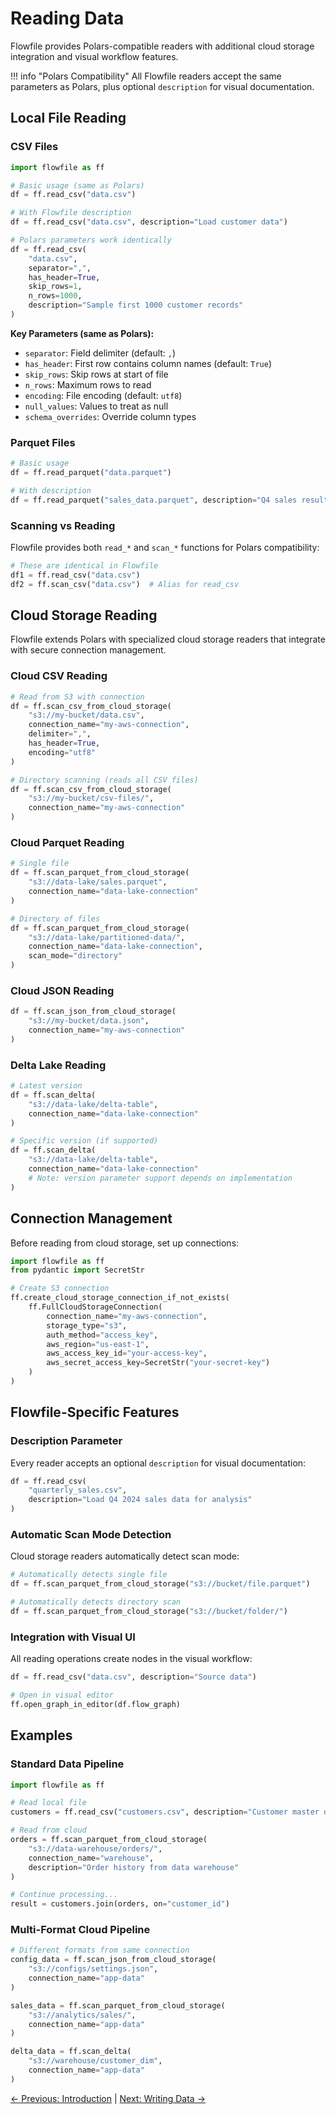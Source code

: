 # Reading Data

Flowfile provides Polars-compatible readers with additional cloud storage integration and visual workflow features.

!!! info "Polars Compatibility"
    All Flowfile readers accept the same parameters as Polars, plus optional `description` for visual documentation.

## Local File Reading

### CSV Files

```python
import flowfile as ff

# Basic usage (same as Polars)
df = ff.read_csv("data.csv")

# With Flowfile description
df = ff.read_csv("data.csv", description="Load customer data")

# Polars parameters work identically
df = ff.read_csv(
    "data.csv",
    separator=",",
    has_header=True,
    skip_rows=1,
    n_rows=1000,
    description="Sample first 1000 customer records"
)
```

**Key Parameters (same as Polars):**

- `separator`: Field delimiter (default: `,`)
- `has_header`: First row contains column names (default: `True`)
- `skip_rows`: Skip rows at start of file
- `n_rows`: Maximum rows to read
- `encoding`: File encoding (default: `utf8`)
- `null_values`: Values to treat as null
- `schema_overrides`: Override column types

### Parquet Files

```python
# Basic usage
df = ff.read_parquet("data.parquet")

# With description
df = ff.read_parquet("sales_data.parquet", description="Q4 sales results")
```

### Scanning vs Reading

Flowfile provides both `read_*` and `scan_*` functions for Polars compatibility:

```python
# These are identical in Flowfile
df1 = ff.read_csv("data.csv")
df2 = ff.scan_csv("data.csv")  # Alias for read_csv
```

## Cloud Storage Reading

Flowfile extends Polars with specialized cloud storage readers that integrate with secure connection management.

### Cloud CSV Reading

```python
# Read from S3 with connection
df = ff.scan_csv_from_cloud_storage(
    "s3://my-bucket/data.csv",
    connection_name="my-aws-connection",
    delimiter=",",
    has_header=True,
    encoding="utf8"
)

# Directory scanning (reads all CSV files)
df = ff.scan_csv_from_cloud_storage(
    "s3://my-bucket/csv-files/",
    connection_name="my-aws-connection"
)
```

### Cloud Parquet Reading

```python
# Single file
df = ff.scan_parquet_from_cloud_storage(
    "s3://data-lake/sales.parquet",
    connection_name="data-lake-connection"
)

# Directory of files
df = ff.scan_parquet_from_cloud_storage(
    "s3://data-lake/partitioned-data/",
    connection_name="data-lake-connection",
    scan_mode="directory"
)
```

### Cloud JSON Reading

```python
df = ff.scan_json_from_cloud_storage(
    "s3://my-bucket/data.json",
    connection_name="my-aws-connection"
)
```

### Delta Lake Reading

```python
# Latest version
df = ff.scan_delta(
    "s3://data-lake/delta-table",
    connection_name="data-lake-connection"
)

# Specific version (if supported)
df = ff.scan_delta(
    "s3://data-lake/delta-table",
    connection_name="data-lake-connection"
    # Note: version parameter support depends on implementation
)
```

## Connection Management

Before reading from cloud storage, set up connections:

```python
import flowfile as ff
from pydantic import SecretStr

# Create S3 connection
ff.create_cloud_storage_connection_if_not_exists(
    ff.FullCloudStorageConnection(
        connection_name="my-aws-connection",
        storage_type="s3",
        auth_method="access_key",
        aws_region="us-east-1",
        aws_access_key_id="your-access-key",
        aws_secret_access_key=SecretStr("your-secret-key")
    )
)
```

## Flowfile-Specific Features

### Description Parameter

Every reader accepts an optional `description` for visual documentation:

```python
df = ff.read_csv(
    "quarterly_sales.csv",
    description="Load Q4 2024 sales data for analysis"
)
```

### Automatic Scan Mode Detection

Cloud storage readers automatically detect scan mode:

```python
# Automatically detects single file
df = ff.scan_parquet_from_cloud_storage("s3://bucket/file.parquet")

# Automatically detects directory scan
df = ff.scan_parquet_from_cloud_storage("s3://bucket/folder/")
```

### Integration with Visual UI

All reading operations create nodes in the visual workflow:

```python
df = ff.read_csv("data.csv", description="Source data")

# Open in visual editor
ff.open_graph_in_editor(df.flow_graph)
```

## Examples

### Standard Data Pipeline

```python
import flowfile as ff

# Read local file
customers = ff.read_csv("customers.csv", description="Customer master data")

# Read from cloud
orders = ff.scan_parquet_from_cloud_storage(
    "s3://data-warehouse/orders/",
    connection_name="warehouse",
    description="Order history from data warehouse"
)

# Continue processing...
result = customers.join(orders, on="customer_id")
```

### Multi-Format Cloud Pipeline

```python
# Different formats from same connection
config_data = ff.scan_json_from_cloud_storage(
    "s3://configs/settings.json",
    connection_name="app-data"
)

sales_data = ff.scan_parquet_from_cloud_storage(
    "s3://analytics/sales/",
    connection_name="app-data"
)

delta_data = ff.scan_delta(
    "s3://warehouse/customer_dim",
    connection_name="app-data"
)
```


[← Previous: Introduction](index.md) | [Next: Writing Data →](writing-data.md)
